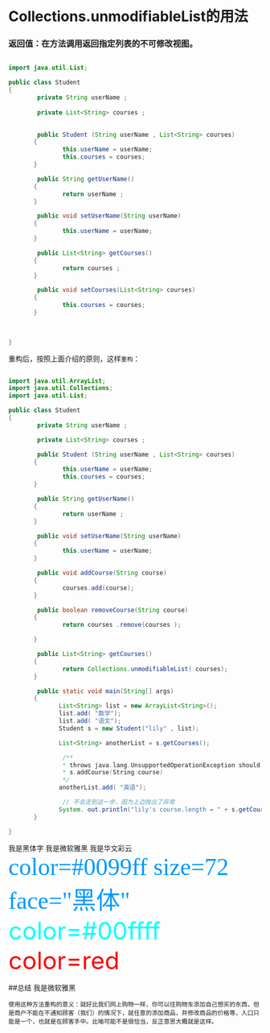 # Collections.unmodifiableList的用法

### 返回值：在方法调用返回指定列表的不可修改视图。
```java

import java.util.List;

public class Student
{
        private String userName ;
       
        private List<String> courses ;
       

        public Student (String userName , List<String> courses)
       {
               this.userName = userName;
               this.courses = courses;
       }

        public String getUserName()
       {
               return userName ;
       }

        public void setUserName(String userName)
       {
               this.userName = userName;
       }

        public List<String> getCourses()
       {
               return courses ;
       }

        public void setCourses(List<String> courses)
       {
               this.courses = courses;
       }
       
       

}

```


重构后，按照上面介绍的原则，这样`重构`：


```java

import java.util.ArrayList;
import java.util.Collections;
import java.util.List;

public class Student
{
        private String userName ;

        private List<String> courses ;

        public Student (String userName , List<String> courses)
       {
               this.userName = userName;
               this.courses = courses;
       }

        public String getUserName()
       {
               return userName ;
       }

        public void setUserName(String userName)
       {
               this.userName = userName;
       }

        public void addCourse(String course)
       {
               courses.add(course);
       }

        public boolean removeCourse(String course)
       {
               return courses .remove(courses );

       }

        public List<String> getCourses()
       {
               return Collections.unmodifiableList( courses);
       }

        public static void main(String[] args)
       {
              List<String> list = new ArrayList<String>();
              list.add( "数学");
              list.add( "语文");
              Student s = new Student("lily" , list);

              List<String> anotherList = s.getCourses();

               /**
               * throws java.lang.UnsupportedOperationException should replace with
               * s.addCourse(String course)
               */
              anotherList.add( "英语");

               // 不会走到这一步，因为上边抛出了异常
              System. out.println("lily's course.length = " + s.getCourses().size());
       }

}

```

<font face="黑体">我是黑体字</font>
<font face="微软雅黑">我是微软雅黑</font>
<font face="STCAIYUN">我是华文彩云</font>
<font color=#0099ff size=7 face="黑体">color=#0099ff size=72 face="黑体"</font>
<font color=#00ffff size=72>color=#00ffff</font>
<font color=red size=72>color=red</font>



##总结
<font face="微软雅黑">我是微软雅黑</font>

<font color="red" face="微软雅黑"></font>`使用这种方法重构的意义：就好比我们网上购物一样，你可以往购物车添加自己想买的东西，但是商户不能在不通知顾客（我们）的情况下，就任意的添加商品，并修改商品的价格等，入口只能是一个，也就是在顾客手中。比喻可能不是很恰当，反正意思大概就是这样。`</font>



